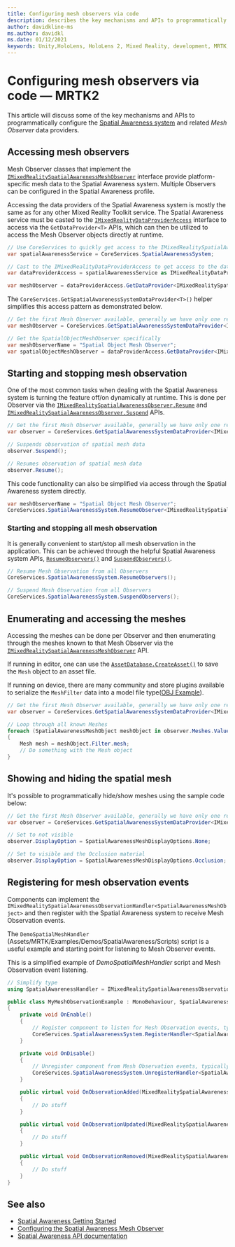 ```yaml
---
title: Configuring mesh observers via code
description: describes the key mechanisms and APIs to programmatically configure the Spatial Awareness system
author: davidkline-ms
ms.author: davidkl
ms.date: 01/12/2021
keywords: Unity,HoloLens, HoloLens 2, Mixed Reality, development, MRTK,
---
```


# Configuring mesh observers via code &#8212; MRTK2

This article will discuss some of the key mechanisms and APIs to programmatically configure the [Spatial Awareness system](spatial-awareness-getting-started.md) and related *Mesh Observer* data providers.

## Accessing mesh observers

Mesh Observer classes that implement the [`IMixedRealitySpatialAwarenessMeshObserver`](xref:Microsoft.MixedReality.Toolkit.SpatialAwareness.IMixedRealitySpatialAwarenessMeshObserver) interface provide platform-specific mesh data to the Spatial Awareness system. Multiple Observers can be configured in the Spatial Awareness profile.

Accessing the data providers of the Spatial Awareness system is mostly the same as for any other Mixed Reality Toolkit service. The Spatial Awareness service must be casted to the [`IMixedRealityDataProviderAccess`](xref:Microsoft.MixedReality.Toolkit.IMixedRealityDataProviderAccess) interface to access via the `GetDataProvider<T>` APIs, which can then be utilized to access the Mesh Observer objects directly at runtime.

```c#
// Use CoreServices to quickly get access to the IMixedRealitySpatialAwarenessSystem
var spatialAwarenessService = CoreServices.SpatialAwarenessSystem;

// Cast to the IMixedRealityDataProviderAccess to get access to the data providers
var dataProviderAccess = spatialAwarenessService as IMixedRealityDataProviderAccess;

var meshObserver = dataProviderAccess.GetDataProvider<IMixedRealitySpatialAwarenessMeshObserver>();
```

The `CoreServices.GetSpatialAwarenessSystemDataProvider<T>()` helper simplifies this access pattern as demonstrated below.

```c#
// Get the first Mesh Observer available, generally we have only one registered
var meshObserver = CoreServices.GetSpatialAwarenessSystemDataProvider<IMixedRealitySpatialAwarenessMeshObserver>();

// Get the SpatialObjectMeshObserver specifically
var meshObserverName = "Spatial Object Mesh Observer";
var spatialObjectMeshObserver = dataProviderAccess.GetDataProvider<IMixedRealitySpatialAwarenessMeshObserver>(meshObserverName);
```

## Starting and stopping mesh observation

One of the most common tasks when dealing with the Spatial Awareness system is turning the feature off/on dynamically at runtime. This is done per Observer via the [`IMixedRealitySpatialAwarenessObserver.Resume`](xref:Microsoft.MixedReality.Toolkit.SpatialAwareness.IMixedRealitySpatialAwarenessObserver.Resume) and [`IMixedRealitySpatialAwarenessObserver.Suspend`](xref:Microsoft.MixedReality.Toolkit.SpatialAwareness.IMixedRealitySpatialAwarenessObserver.Suspend) APIs.

```c#
// Get the first Mesh Observer available, generally we have only one registered
var observer = CoreServices.GetSpatialAwarenessSystemDataProvider<IMixedRealitySpatialAwarenessMeshObserver>();

// Suspends observation of spatial mesh data
observer.Suspend();

// Resumes observation of spatial mesh data
observer.Resume();
```

This code functionality can also be simplified via access through the Spatial Awareness system directly.

```c#
var meshObserverName = "Spatial Object Mesh Observer";
CoreServices.SpatialAwarenessSystem.ResumeObserver<IMixedRealitySpatialAwarenessMeshObserver>(meshObserverName);
```

### Starting and stopping all mesh observation

It is generally convenient to start/stop all mesh observation in the application. This can be achieved through the helpful Spatial Awareness system APIs, [`ResumeObservers()`](xref:Microsoft.MixedReality.Toolkit.SpatialAwareness.IMixedRealitySpatialAwarenessSystem.ResumeObservers) and [`SuspendObservers()`](xref:Microsoft.MixedReality.Toolkit.SpatialAwareness.IMixedRealitySpatialAwarenessSystem.SuspendObservers).

```c#
// Resume Mesh Observation from all Observers
CoreServices.SpatialAwarenessSystem.ResumeObservers();

// Suspend Mesh Observation from all Observers
CoreServices.SpatialAwarenessSystem.SuspendObservers();
```

## Enumerating and accessing the meshes

Accessing the meshes can be done per Observer and then enumerating through the
meshes known to that Mesh Observer via the [`IMixedRealitySpatialAwarenessMeshObserver`](xref:Microsoft.MixedReality.Toolkit.SpatialAwareness.IMixedRealitySpatialAwarenessMeshObserver) API.

If running in editor, one can use the [`AssetDatabase.CreateAsset()`](https://docs.unity3d.com/ScriptReference/AssetDatabase.CreateAsset.html) to save the `Mesh` object to an asset file.

If running on device, there are many community and store plugins available to serialize the `MeshFilter` data into a model file type([OBJ Example](http://wiki.unity3d.com/index.php/ObjExporter)).

```c#
// Get the first Mesh Observer available, generally we have only one registered
var observer = CoreServices.GetSpatialAwarenessSystemDataProvider<IMixedRealitySpatialAwarenessMeshObserver>();

// Loop through all known Meshes
foreach (SpatialAwarenessMeshObject meshObject in observer.Meshes.Values)
{
    Mesh mesh = meshObject.Filter.mesh;
    // Do something with the Mesh object
}
```

## Showing and hiding the spatial mesh

It's possible to programmatically hide/show meshes using the sample code below:

```c#
// Get the first Mesh Observer available, generally we have only one registered
var observer = CoreServices.GetSpatialAwarenessSystemDataProvider<IMixedRealitySpatialAwarenessMeshObserver>();

// Set to not visible
observer.DisplayOption = SpatialAwarenessMeshDisplayOptions.None;

// Set to visible and the Occlusion material
observer.DisplayOption = SpatialAwarenessMeshDisplayOptions.Occlusion;
```

## Registering for mesh observation events

Components can implement the `IMixedRealitySpatialAwarenessObservationHandler<SpatialAwarenessMeshObject>` and then register with the Spatial Awareness system to receive Mesh Observation events.

The `DemoSpatialMeshHandler` (Assets/MRTK/Examples/Demos/SpatialAwareness/Scripts) script is a useful example and starting point for listening to Mesh Observer events.

This is a simplified example of *DemoSpatialMeshHandler* script and Mesh Observation event listening.

```c#
// Simplify type
using SpatialAwarenessHandler = IMixedRealitySpatialAwarenessObservationHandler<SpatialAwarenessMeshObject>;

public class MyMeshObservationExample : MonoBehaviour, SpatialAwarenessHandler
{
    private void OnEnable()
    {
        // Register component to listen for Mesh Observation events, typically done in OnEnable()
        CoreServices.SpatialAwarenessSystem.RegisterHandler<SpatialAwarenessHandler>(this);
    }

    private void OnDisable()
    {
        // Unregister component from Mesh Observation events, typically done in OnDisable()
        CoreServices.SpatialAwarenessSystem.UnregisterHandler<SpatialAwarenessHandler>(this);
    }

    public virtual void OnObservationAdded(MixedRealitySpatialAwarenessEventData<SpatialAwarenessMeshObject> eventData)
    {
        // Do stuff
    }

    public virtual void OnObservationUpdated(MixedRealitySpatialAwarenessEventData<SpatialAwarenessMeshObject> eventData)
    {
        // Do stuff
    }

    public virtual void OnObservationRemoved(MixedRealitySpatialAwarenessEventData<SpatialAwarenessMeshObject> eventData)
    {
        // Do stuff
    }
}
```

## See also

- [Spatial Awareness Getting Started](spatial-awareness-getting-started.md)
- [Configuring the Spatial Awareness Mesh Observer](configuring-spatial-awareness-mesh-observer.md)
- [Spatial Awareness API documentation](xref:Microsoft.MixedReality.Toolkit.SpatialAwareness)
